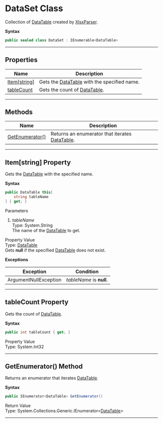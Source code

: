 # DataSet Class

Collection of [DataTable][] created by [XlsxParser][].

**Syntax**

```csharp
public sealed class DataSet : IEnumerable<DataTable>
```

* * *
## Properties

Name | Description
---- | -----------
[Item\[string\]](#00) | Gets the [DataTable][] with the specified name.
[tableCount    ](#01) | Gets the count of [DataTable][].

* * *
## Methods

Name | Description
---- | -----------
[GetEnumerator()](#02) | Returns an enumerator that iterates [DataTable][].

<a name="00"><hr></a>
## Item[string] Property

Gets the [DataTable][] with the specified name.

**Syntax**

```csharp
public DataTable this[
    string tableName
] { get; }
```

Parameters

1. *tableName*<br> 
    Type: System.String<br>
    The name of the [DataTable][] to get.

Property Value<br>
Type: [DataTable][]<br>
Gets **null** if the specified [DataTable][] does not exist.

**Exceptions**

Exception | Condition
--------- | ---------
ArgumentNullException | *tableName* is **null**.

<a name="01"><hr></a>
## tableCount Property

Gets the count of [DataTable][].

**Syntax**

```csharp
public int tableCount { get; }
```

Property Value<br>
Type: System.Int32

<a name="02"><hr></a>
## GetEnumerator() Method

Returns an enumerator that iterates [DataTable][].

**Syntax**

```csharp
public IEnumerator<DataTable> GetEnumerator()
```

Return Value<br>
Type: System.Collections.Generic.IEnumerator&lt;[DataTable][]&gt;

* * *

[XlsxParser]:         ./XlsxParser.html
[DataTable]:          ./DataTable.html
